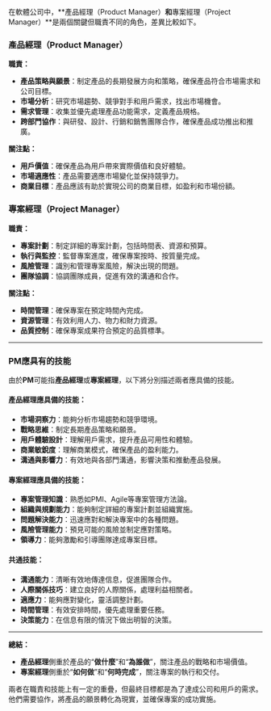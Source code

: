 在軟體公司中，**產品經理（Product Manager）**和**專案經理（Project Manager）**是兩個關鍵但職責不同的角色，差異比較如下。

### **產品經理（Product Manager）**

**職責：**

- **產品策略與願景**：制定產品的長期發展方向和策略，確保產品符合市場需求和公司目標。
- **市場分析**：研究市場趨勢、競爭對手和用戶需求，找出市場機會。
- **需求管理**：收集並優先處理產品功能需求，定義產品規格。
- **跨部門協作**：與研發、設計、行銷和銷售團隊合作，確保產品成功推出和推廣。

**關注點：**

- **用戶價值**：確保產品為用戶帶來實際價值和良好體驗。
- **市場適應性**：產品需要適應市場變化並保持競爭力。
- **商業目標**：產品應該有助於實現公司的商業目標，如盈利和市場份額。

### **專案經理（Project Manager）**

**職責：**

- **專案計劃**：制定詳細的專案計劃，包括時間表、資源和預算。
- **執行與監控**：監督專案進度，確保專案按時、按質量完成。
- **風險管理**：識別和管理專案風險，解決出現的問題。
- **團隊協調**：協調團隊成員，促進有效的溝通和合作。

**關注點：**

- **時間管理**：確保專案在預定時間內完成。
- **資源管理**：有效利用人力、物力和財力資源。
- **品質控制**：確保專案成果符合預定的品質標準。

---

### **PM應具有的技能**

由於**PM**可能指**產品經理**或**專案經理**，以下將分別描述兩者應具備的技能。

#### **產品經理應具備的技能：**

- **市場洞察力**：能夠分析市場趨勢和競爭環境。
- **戰略思維**：制定長期產品策略和願景。
- **用戶體驗設計**：理解用戶需求，提升產品可用性和體驗。
- **商業敏銳度**：理解商業模式，確保產品的盈利能力。
- **溝通與影響力**：有效地與各部門溝通，影響決策和推動產品發展。

#### **專案經理應具備的技能：**

- **專案管理知識**：熟悉如PMI、Agile等專案管理方法論。
- **組織與規劃能力**：能夠制定詳細的專案計劃並組織實施。
- **問題解決能力**：迅速應對和解決專案中的各種問題。
- **風險管理能力**：預見可能的風險並制定應對策略。
- **領導力**：能夠激勵和引導團隊達成專案目標。

#### **共通技能：**

- **溝通能力**：清晰有效地傳達信息，促進團隊合作。
- **人際關係技巧**：建立良好的人際關係，處理利益相關者。
- **適應力**：能夠應對變化，靈活調整計劃。
- **時間管理**：有效安排時間，優先處理重要任務。
- **決策能力**：在信息有限的情況下做出明智的決策。

---

**總結：**

- **產品經理**側重於產品的“**做什麼**”和“**為誰做**”，關注產品的戰略和市場價值。
- **專案經理**側重於“**如何做**”和“**何時完成**”，關注專案的執行和交付。

兩者在職責和技能上有一定的重疊，但最終目標都是為了達成公司和用戶的需求。他們需要協作，將產品的願景轉化為現實，並確保專案的成功實施。